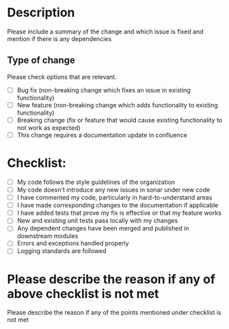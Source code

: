 # Description

Please include a summary of the change and which issue is fixed and mention if there is any dependencies

## Type of change

Please check options that are relevant.

- [ ] Bug fix (non-breaking change which fixes an issue in existing functionality)
- [ ] New feature (non-breaking change which adds functionality to existing functionality)
- [ ] Breaking change (fix or feature that would cause existing functionality to not work as expected)
- [ ] This change requires a documentation update in confluence

# Checklist:

- [ ] My code follows the style guidelines of the organization
- [ ] My code doesn't introduce any new issues in sonar under new code
- [ ] I have commented my code, particularly in hard-to-understand areas
- [ ] I have made corresponding changes to the documentation if applicable
- [ ] I have added tests that prove my fix is effective or that my feature works
- [ ] New and existing unit tests pass locally with my changes
- [ ] Any dependent changes have been merged and published in downstream modules
- [ ] Errors and exceptions handled properly
- [ ] Logging standards are followed

# Please describe the reason if any of above checklist is not met

Please describe the reason if any of the points mentioned under checklist is not met 

